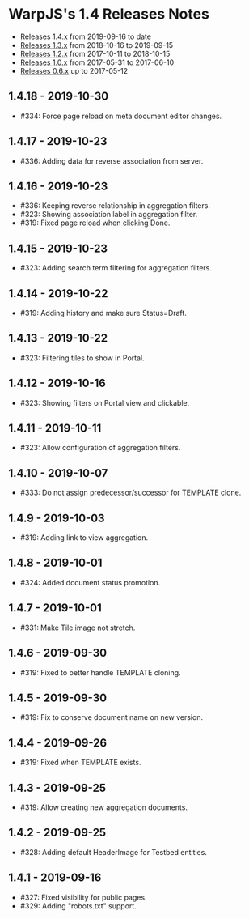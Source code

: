 # WarpJS's 1.4 Releases Notes

- Releases 1.4.x from 2019-09-16 to date
- [Releases 1.3.x](RELEASE-1.3.md) from 2018-10-16 to 2019-09-15
- [Releases 1.2.x](RELEASE-1.2.md) from 2017-10-11 to 2018-10-15
- [Releases 1.0.x](RELEASE-1.0.md) from 2017-05-31 to 2017-06-10
- [Releases 0.6.x](RELEASE-0.6.md) up to 2017-05-12

## 1.4.18 - 2019-10-30

- #334: Force page reload on meta document editor changes.

## 1.4.17 - 2019-10-23

- #336: Adding data for reverse association from server.

## 1.4.16 - 2019-10-23

- #336: Keeping reverse relationship in aggregation filters.
- #323: Showing association label in aggregation filter.
- #319: Fixed page reload when clicking Done.

## 1.4.15 - 2019-10-23

- #323: Adding search term filtering for aggregation filters.

## 1.4.14 - 2019-10-22

- #319: Adding history and make sure Status=Draft.

## 1.4.13 - 2019-10-22

- #323: Filtering tiles to show in Portal.

## 1.4.12 - 2019-10-16

- #323: Showing filters on Portal view and clickable.

## 1.4.11 - 2019-10-11

- #323: Allow configuration of aggregation filters.

## 1.4.10 - 2019-10-07

- #333: Do not assign predecessor/successor for TEMPLATE clone.

## 1.4.9 - 2019-10-03

- #319: Adding link to view aggregation.

## 1.4.8 - 2019-10-01

- #324: Added document status promotion.

## 1.4.7 - 2019-10-01

- #331: Make Tile image not stretch.

## 1.4.6 - 2019-09-30

- #319: Fixed to better handle TEMPLATE cloning.

## 1.4.5 - 2019-09-30

- #319: Fix to conserve document name on new version.

## 1.4.4 - 2019-09-26

- #319: Fixed when TEMPLATE exists.

## 1.4.3 - 2019-09-25

- #319: Allow creating new aggregation documents.

## 1.4.2 - 2019-09-25

- #328: Adding default HeaderImage for Testbed entities.

## 1.4.1 - 2019-09-16

- #327: Fixed visibility for public pages.
- #329: Adding "robots.txt" support.

